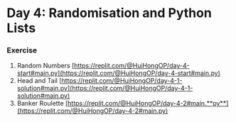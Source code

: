 # Day 4: Randomisation and Python Lists





### Exercise

1. Random Numbers  [https://replit.com/@HuiHongOP/day-4-start#main.py](https://replit.com/@HuiHongOP/day-4-start#main.py)
2. Head and Tail [https://replit.com/@HuiHongOP/day-4-1-solution#main.py](https://replit.com/@HuiHongOP/day-4-1-solution#main.py)
3. Banker Roulette [https://replit.com/@HuiHongOP/day-4-2#main.**py**](https://replit.com/@HuiHongOP/day-4-2#main.py)